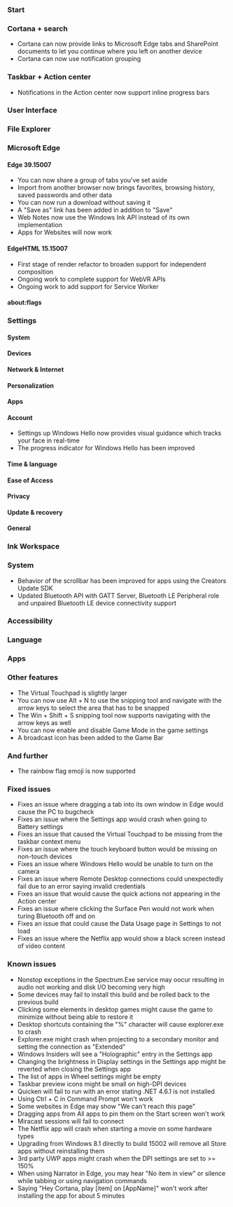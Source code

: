 ### Start

### Cortana + search
- Cortana can now provide links to Microsoft Edge tabs and SharePoint documents to let you continue where you left on another device
- Cortana can now use notification grouping

### Taskbar + Action center
- Notifications in the Action center now support inline progress bars

### User Interface

### File Explorer

### Microsoft Edge
#### Edge 39.15007
- You can now share a group of tabs you've set aside
- Import from another browser now brings favorites, browsing history, saved passwords and other data
- You can now run a download without saving it
- A "Save as" link has been added in addition to "Save"
- Web Notes now use the Windows Ink API instead of its own implementation
- Apps for Websites will now work

#### EdgeHTML 15.15007
- First stage of render refactor to broaden support for independent composition
- Ongoing work to complete support for WebVR APIs
- Ongoing work to add support for Service Worker

#### about:flags

### Settings
#### System

#### Devices

#### Network & Internet

#### Personalization

#### Apps

#### Account
- Settings up Windows Hello now provides visual guidance which tracks your face in real-time
- The progress indicator for Windows Hello has been improved

#### Time & language

#### Ease of Access

#### Privacy

#### Update & recovery

#### General

### Ink Workspace

### System
- Behavior of the scrollbar has been improved for apps using the Creators Update SDK
- Updated Bluetooth API with GATT Server, Bluetooth LE Peripheral role and unpaired Bluetooth LE device connectivity support

### Accessibility

### Language

### Apps

### Other features
- The Virtual Touchpad is slightly larger
- You can now use Alt + N to use the snipping tool and navigate with the arrow keys to select the area that has to be snapped
- The Win + Shift + S snipping tool now supports navigating with the arrow keys as well
- You can now enable and disable Game Mode in the game settings
- A broadcast icon has been added to the Game Bar

### And further
- The rainbow flag emoji is now supported

### Fixed issues
- Fixes an issue where dragging a tab into its own window in Edge would cause the PC to bugcheck
- Fixes an issue where the Settings app would crash when going to Battery settings
- Fixes an issue that caused the Virtual Touchpad to be missing from the taskbar context menu
- Fixes an issue where the touch keyboard button would be missing on non-touch devices
- Fixes an issue where Windows Hello would be unable to turn on the camera
- Fixes an issue where Remote Desktop connections could unexpectedly fail due to an error saying invalid credentials
- Fixes an issue that would cause the quick actions not appearing in the Action center
- Fixes an issue where clicking the Surface Pen would not work when turing Bluetooth off and on
- Fixes an issue that could cause the Data Usage page in Settings to not load
- Fixes an issue where the Netflix app would show a black screen instead of video content

### Known issues
- Nonstop exceptions in the Spectrum.Exe service may oocur resulting in audio not working and disk I/O becoming very high
- Some devices may fail to install this build and be rolled back to the previous build
- Clicking some elements in desktop games might cause the game to minimize without being able to restore it
- Desktop shortcuts containing the "%" character will cause explorer.exe to crash
- Explorer.exe might crash when projecting to a secondary monitor and setting the connection as "Extended"
- Windows Insiders will see a "Holographic" entry in the Settings app
- Changing the brightness in Display settings in the Settings app might be reverted when closing the Settings app
- The list of apps in Wheel settings might be empty
- Taskbar preview icons might be small on high-DPI devices
- Quicken will fail to run with an error stating .NET 4.6.1 is not installed
- Using Ctrl + C in Command Prompt won't work
- Some websites in Edge may show "We can't reach this page"
- Dragging apps from All apps to pin them on the Start screen won't work
- Miracast sessions will fail to connect
- The Netflix app will crash when starting a movie on some hardware types
- Upgrading from Windows 8.1 directly to build 15002 will remove all Store apps without reinstalling them
- 3rd party UWP apps might crash when the DPI settings are set to >= 150%
- When using Narrator in Edge, you may hear "No item in view" or silence while tabbing or using navigation commands
- Saying "Hey Cortana, play [item] on [AppName]" won't work after installing the app for about 5 minutes